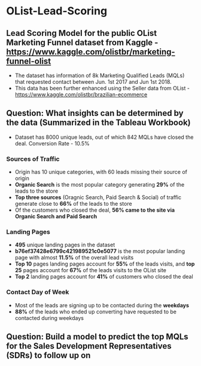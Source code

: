 # OList-Lead-Scoring

## Lead Scoring Model for the public OList Marketing Funnel dataset from Kaggle - https://www.kaggle.com/olistbr/marketing-funnel-olist

- The dataset has information of 8k Marketing Qualified Leads (MQLs) that requested contact between Jun. 1st 2017 and Jun 1st 2018.
- This data has been further enhanced using the Seller data from OList - https://www.kaggle.com/olistbr/brazilian-ecommerce
 
## Question: What insights can be determined by the data (Summarized in the Tableau Workbook)

- Dataset has 8000 unique leads, out of which 842 MQLs have closed the deal. Conversion Rate - 10.5%

### Sources of Traffic
- Origin has 10 unique categories, with 60 leads missing their source of origin
- **Organic Search** is the most popular category generating **29%** of the leads to the store
- **Top three sources** (Oragnic Search, Paid Search & Social) of traffic generate close to **66%** of the leads to the store
- Of the customers who closed the deal, **56%  came to the site via Organic Search and Paid Search**

### Landing Pages
- **495** unique landing pages in the dataset
- **b76ef37428e6799c421989521c0e5077** is the most popular landing page with almost **11.5%** of the overall lead visits 
- **Top 10** pages landing pages account for **55%** of the leads visits, and **top 25** pages account for **67%** of the leads visits to the OList site
- **Top 2** landing pages account for **41%** of customers who closed the deal

### Contact Day of Week
- Most of the leads are signing up to be contacted during the **weekdays**
- **88%** of the leads who ended up converting have requested to be contacted during weekdays


## Question: Build a model to predict the top MQLs for the Sales Development Representatives (SDRs) to follow up on
